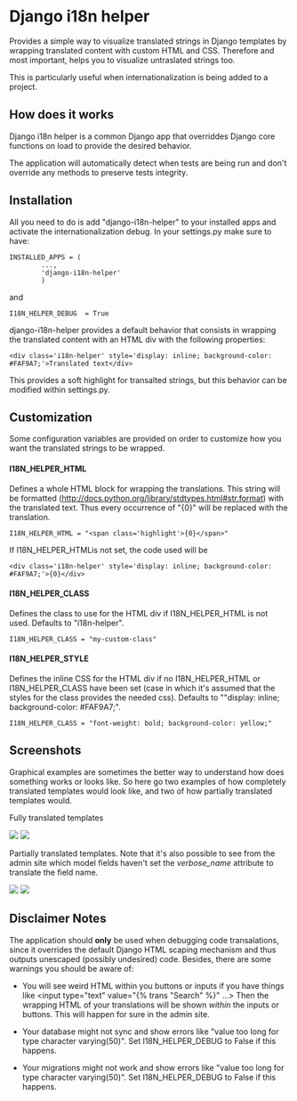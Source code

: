 Django i18n helper
==================

Provides a simple way to visualize translated strings in Django templates 
by wrapping translated content with custom HTML and CSS. Therefore and
most important, helps you to visualize untraslated strings too.

This is particularly useful when internationalization is being added to a
project.


How does it works
-----------------

Django i18n helper is a common Django app that overriddes Django core functions
on load to provide the desired behavior.

The application will automatically detect when tests are being run and don't override any methods to preserve tests integrity.


Installation
------------

All you need to do is add "django-i18n-helper" to your installed apps and
activate the internationalization debug. In your settings.py make sure to have:

    INSTALLED_APPS = (
            ...,
            'django-i18n-helper'
            )

and

    I18N_HELPER_DEBUG  = True

django-i18n-helper provides a default behavior that consists in wrapping the
translated content with an HTML div with the following properties:

    <div class='i18n-helper' style='display: inline; background-color: #FAF9A7;'>Translated text</div>

This provides a soft highlight for transalted strings, but this behavior can be
modified within settings.py.


Customization
-------------

Some configuration variables are provided on order to customize how you want the translated strings to be wrapped.

#### I18N_HELPER_HTML

Defines a whole HTML block for wrapping the translations. This string will be
formatted (http://docs.python.org/library/stdtypes.html#str.format) with the
translated text. Thus every occurrence of "{0}" will be replaced with the
translation.

    I18N_HELPER_HTML = "<span class='highlight'>{0}</span>"

If I18N_HELPER_HTMLis not set, the code used will be

    <div class='i18n-helper' style='display: inline; background-color: #FAF9A7;'>{0}</div> 


#### I18N_HELPER_CLASS

Defines the class to use for the HTML div if I18N_HELPER_HTML is not used. Defaults to "i18n-helper".

    I18N_HELPER_CLASS = "my-custom-class"


#### I18N_HELPER_STYLE

Defines the inline CSS for the HTML div if no I18N_HELPER_HTML or
I18N_HELPER_CLASS have been set (case in which it's assumed that the styles
for the class provides the needed css). Defaults to ""display: inline; background-color: #FAF9A7;".

    I18N_HELPER_CLASS = "font-weight: bold; background-color: yellow;"


Screenshots
-----------

Graphical examples are sometimes the better way to understand how does something works or looks like. So here go two examples of how completely translated templates would look like, and two of how partially translated templates would.

Fully translated templates

<img src='https://dl-web.dropbox.com/get/Public/django-i18n-helper/Traslated1.png?w=c0f4b662'/>

<img src='https://dl-web.dropbox.com/get/Public/django-i18n-helper/Traslated2.png?w=09afdc01'/>

Partially translated templates. Note that it's also possible to see from the admin site which model fields haven't set the _verbose_name_ attribute to translate the field name.

<img src='https://dl-web.dropbox.com/get/Public/django-i18n-helper/Untraslated1.jpg?w=258a0054'/>

<img src='https://dl-web.dropbox.com/get/Public/django-i18n-helper/Untraslated2.png?w=0fbf93df'/>


Disclaimer Notes
----------------

The application should **only** be used when debugging code transalations, since it overrides the default Django HTML scaping mechanism and thus outputs unescaped (possibly undesired) code.
Besides, there are some warnings you should be aware of:

* You will see weird HTML within you buttons or inputs if you have things like &lt;input type="text" value="{% trans "Search" %}" ...&gt; Then the wrapping HTML of your translations will be shown _within_ the inputs or buttons. This will happen for sure in the admin site.

* Your database might not sync and show errors like "value too long for type character varying(50)". Set I18N_HELPER_DEBUG to False if this happens.

* Your migrations might not work and show errors like "value too long for type character varying(50)". Set I18N_HELPER_DEBUG to False if this happens.

